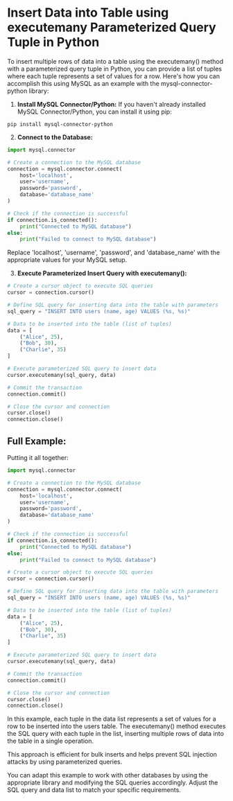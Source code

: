 # Insert Data into Table using executemany Parameterized Query Tuple in Python

To insert multiple rows of data into a table using the executemany() method with a parameterized query tuple in Python, you can provide a list of tuples where each tuple represents a set of values for a row. Here's how you can accomplish this using MySQL as an example with the mysql-connector-python library:

1. **Install MySQL Connector/Python:**
If you haven't already installed MySQL Connector/Python, you can install it using pip:

```
pip install mysql-connector-python
```

2. **Connect to the Database:**

```python
import mysql.connector

# Create a connection to the MySQL database
connection = mysql.connector.connect(
    host='localhost',
    user='username',
    password='password',
    database='database_name'
)

# Check if the connection is successful
if connection.is_connected():
    print("Connected to MySQL database")
else:
    print("Failed to connect to MySQL database")
```

Replace 'localhost', 'username', 'password', and 'database_name' with the appropriate values for your MySQL setup.

3. **Execute Parameterized Insert Query with executemany():**

```python
# Create a cursor object to execute SQL queries
cursor = connection.cursor()

# Define SQL query for inserting data into the table with parameters
sql_query = "INSERT INTO users (name, age) VALUES (%s, %s)"

# Data to be inserted into the table (list of tuples)
data = [
    ("Alice", 25),
    ("Bob", 30),
    ("Charlie", 35)
]

# Execute parameterized SQL query to insert data
cursor.executemany(sql_query, data)

# Commit the transaction
connection.commit()

# Close the cursor and connection
cursor.close()
connection.close()
```

## Full Example:
Putting it all together:

```python
import mysql.connector

# Create a connection to the MySQL database
connection = mysql.connector.connect(
    host='localhost',
    user='username',
    password='password',
    database='database_name'
)

# Check if the connection is successful
if connection.is_connected():
    print("Connected to MySQL database")
else:
    print("Failed to connect to MySQL database")

# Create a cursor object to execute SQL queries
cursor = connection.cursor()

# Define SQL query for inserting data into the table with parameters
sql_query = "INSERT INTO users (name, age) VALUES (%s, %s)"

# Data to be inserted into the table (list of tuples)
data = [
    ("Alice", 25),
    ("Bob", 30),
    ("Charlie", 35)
]

# Execute parameterized SQL query to insert data
cursor.executemany(sql_query, data)

# Commit the transaction
connection.commit()

# Close the cursor and connection
cursor.close()
connection.close()
```

In this example, each tuple in the data list represents a set of values for a row to be inserted into the users table. The executemany() method executes the SQL query with each tuple in the list, inserting multiple rows of data into the table in a single operation.

This approach is efficient for bulk inserts and helps prevent SQL injection attacks by using parameterized queries.

You can adapt this example to work with other databases by using the appropriate library and modifying the SQL queries accordingly. Adjust the SQL query and data list to match your specific requirements.